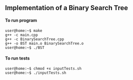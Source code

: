 ## Implementation of a Binary Search Tree 

#### To run program

```console
user@home:~$ make
g++ -c main.cpp
g++ -c BinarySearchTree.cpp
g++ -o BST main.o BinarySearchTree.o
user@home:~$ ./BST
```

#### To run tests

```console
user@home:~$ chmod +x inputTests.sh
user@home:~$ ./inputTests.sh
```
